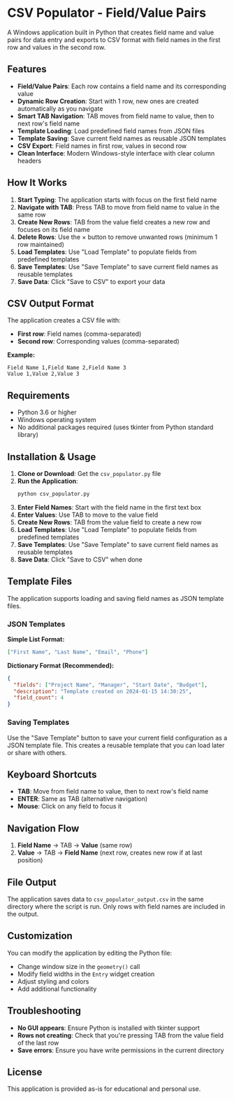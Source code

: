 # CSV Populator - Field/Value Pairs

A Windows application built in Python that creates field name and value pairs for data entry and exports to CSV format with field names in the first row and values in the second row.

## Features

- **Field/Value Pairs**: Each row contains a field name and its corresponding value
- **Dynamic Row Creation**: Start with 1 row, new ones are created automatically as you navigate
- **Smart TAB Navigation**: TAB moves from field name to value, then to next row's field name
- **Template Loading**: Load predefined field names from JSON files
- **Template Saving**: Save current field names as reusable JSON templates
- **CSV Export**: Field names in first row, values in second row
- **Clean Interface**: Modern Windows-style interface with clear column headers

## How It Works

1. **Start Typing**: The application starts with focus on the first field name
2. **Navigate with TAB**: Press TAB to move from field name to value in the same row
3. **Create New Rows**: TAB from the value field creates a new row and focuses on its field name
4. **Delete Rows**: Use the × button to remove unwanted rows (minimum 1 row maintained)
5. **Load Templates**: Use "Load Template" to populate fields from predefined templates
6. **Save Templates**: Use "Save Template" to save current field names as reusable templates
7. **Save Data**: Click "Save to CSV" to export your data

## CSV Output Format

The application creates a CSV file with:

- **First row**: Field names (comma-separated)
- **Second row**: Corresponding values (comma-separated)

**Example:**

```
Field Name 1,Field Name 2,Field Name 3
Value 1,Value 2,Value 3
```

## Requirements

- Python 3.6 or higher
- Windows operating system
- No additional packages required (uses tkinter from Python standard library)

## Installation & Usage

1. **Clone or Download**: Get the `csv_populator.py` file
2. **Run the Application**:
   ```bash
   python csv_populator.py
   ```
3. **Enter Field Names**: Start with the field name in the first text box
4. **Enter Values**: Use TAB to move to the value field
5. **Create New Rows**: TAB from the value field to create a new row
6. **Load Templates**: Use "Load Template" to populate fields from predefined templates
7. **Save Templates**: Use "Save Template" to save current field names as reusable templates
8. **Save Data**: Click "Save to CSV" when done

## Template Files

The application supports loading and saving field names as JSON template files.

### JSON Templates

**Simple List Format:**

```json
["First Name", "Last Name", "Email", "Phone"]
```

**Dictionary Format (Recommended):**

```json
{
  "fields": ["Project Name", "Manager", "Start Date", "Budget"],
  "description": "Template created on 2024-01-15 14:30:25",
  "field_count": 4
}
```

### Saving Templates

Use the "Save Template" button to save your current field configuration as a JSON template file. This creates a reusable template that you can load later or share with others.

## Keyboard Shortcuts

- **TAB**: Move from field name to value, then to next row's field name
- **ENTER**: Same as TAB (alternative navigation)
- **Mouse**: Click on any field to focus it

## Navigation Flow

1. **Field Name** → TAB → **Value** (same row)
2. **Value** → TAB → **Field Name** (next row, creates new row if at last position)

## File Output

The application saves data to `csv_populator_output.csv` in the same directory where the script is run. Only rows with field names are included in the output.

## Customization

You can modify the application by editing the Python file:

- Change window size in the `geometry()` call
- Modify field widths in the `Entry` widget creation
- Adjust styling and colors
- Add additional functionality

## Troubleshooting

- **No GUI appears**: Ensure Python is installed with tkinter support
- **Rows not creating**: Check that you're pressing TAB from the value field of the last row
- **Save errors**: Ensure you have write permissions in the current directory

## License

This application is provided as-is for educational and personal use.
